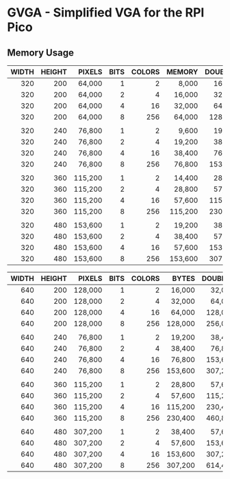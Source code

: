 # GVGA - Simplified VGA for the RPI Pico

## Memory Usage

| WIDTH  | HEIGHT  | PIXELS | BITS | COLORS | MEMORY | DOUBLED |
|-------:|--------:|--------:|-----:|------:|-------:|---:|
| 320     | 200  | 64,000 | 1 | 2 | 8,000 | 16,000
| 320      | 200  | 64,000 | 2 | 4 |16,000 | 32,000
| 320     | 200 | 64,000 | 4 | 16 | 32,000 | 64,000
| 320   | 200 | 64,000 | 8 | 256 | 64,000 | 128,000
| | | | | | | |
| 320     | 240  | 76,800 | 1 | 2 | 9,600 | 19,200
| 320      | 240  | 76,800 | 2 | 4 |19,200 | 38,400
| 320     | 240 | 76,800 | 4 | 16 | 38,400 | 76,800
| 320   | 240 | 76,800 | 8 | 256 | 76,800 | 153,600
| | | | | | | |
| 320     | 360  | 115,200 | 1 | 2 | 14,400 | 28,800
| 320      | 360  | 115,200 | 2 | 4 | 28,800 | 57,600
| 320     | 360 | 115,200 | 4 | 16 | 57,600 | 115,200
| 320   | 360 | 115,200 | 8 | 256 | 115,200 | 230,400
| | | | | | | |
| 320     | 480  | 153,600 | 1 | 2 | 19,200 | 38,400
| 320      | 480  | 153,600 | 2 | 4 | 38,400 | 57,600
| 320     | 480 | 153,600 | 4 | 16 | 57,600 | 153,600
| 320   | 480 | 153,600 | 8 | 256 | 153,600 | 307,200

| WIDTH  | HEIGHT  | PIXELS | BITS | COLORS | BYTES | DOUBLED
|-------:|--------:|--------:|-----:|------:|-------:|---:|
| 640     | 200  | 128,000 | 1 | 2 | 16,000 | 32,000
| 640      | 200  | 128,000 | 2 | 4 |32,000 |64,000
| 640     | 200 | 128,000 | 4 | 16 | 64,000 |128,000
| 640   | 200 | 128,000 | 8 | 256 | 128,000 |256,000
| | | | | | | |
| 640     | 240  | 76,800 | 1 | 2 | 19,200 | 38,400
| 640      | 240  | 76,800 | 2 | 4 | 38,400 |76,800
| 640     | 240 | 76,800 | 4 | 16 | 76,800 |153,600
| 640   | 240 | 76,800 | 8 | 256 | 153,600 |307,200
| | | | | | | |
| 640     | 360  | 115,200 | 1 | 2 | 28,800 | 57,600
| 640      | 360  | 115,200 | 2 | 4 | 57,600 |115,200
| 640     | 360 | 115,200 | 4 | 16 | 115,200 |230,400
| 640   | 360 | 115,200 | 8 | 256 | 230,400 |460,800
| | | | | | | |
| 640     | 480  | 307,200 | 1 | 2 | 38,400 |57,600
| 640      | 480  | 307,200 | 2 | 4 | 57,600 |153,600
| 640     | 480 | 307,200 | 4 | 16 | 153,600 |307,200
| 640   | 480 | 307,200 | 8 | 256 | 307,200 |614,400
